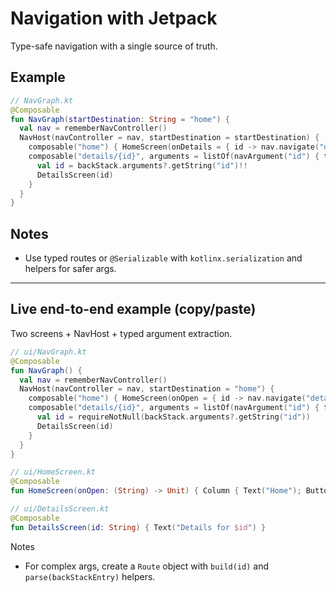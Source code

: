 # Navigation with Jetpack

Type-safe navigation with a single source of truth.

## Example

```kotlin
// NavGraph.kt
@Composable
fun NavGraph(startDestination: String = "home") {
  val nav = rememberNavController()
  NavHost(navController = nav, startDestination = startDestination) {
    composable("home") { HomeScreen(onDetails = { id -> nav.navigate("details/$id") }) }
    composable("details/{id}", arguments = listOf(navArgument("id") { type = NavType.StringType })) { backStack ->
      val id = backStack.arguments?.getString("id")!!
      DetailsScreen(id)
    }
  }
}
```

## Notes

- Use typed routes or `@Serializable` with `kotlinx.serialization` and helpers for safer args.

---

## Live end-to-end example (copy/paste)

Two screens + NavHost + typed argument extraction.

```kotlin
// ui/NavGraph.kt
@Composable
fun NavGraph() {
  val nav = rememberNavController()
  NavHost(navController = nav, startDestination = "home") {
    composable("home") { HomeScreen(onOpen = { id -> nav.navigate("details/$id") }) }
    composable("details/{id}", arguments = listOf(navArgument("id") { type = NavType.StringType })) { backStack ->
      val id = requireNotNull(backStack.arguments?.getString("id"))
      DetailsScreen(id)
    }
  }
}
```

```kotlin
// ui/HomeScreen.kt
@Composable
fun HomeScreen(onOpen: (String) -> Unit) { Column { Text("Home"); Button({ onOpen("42") }) { Text("Open 42") } } }
```

```kotlin
// ui/DetailsScreen.kt
@Composable
fun DetailsScreen(id: String) { Text("Details for $id") }
```

Notes

- For complex args, create a `Route` object with `build(id)` and `parse(backStackEntry)` helpers.
